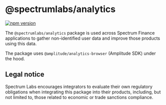 # @spectrumlabs/analytics

[![npm version](https://badge.fury.io/js/@spectrumlabs%2Fanalytics.svg)](https://badge.fury.io/js/@spectrumlabs%2Fanalytics)

The `@spectrumlabs/analytics` package is used across Spectrum Finance applications to gather non-identified user data and improve those products using this data.

The package uses `@amplitude/analytics-browser` (Amplitude SDK) under the hood.

## Legal notice

Spectrum Labs encourages integrators to evaluate their own regulatory obligations when integrating this package into their products, including, but not limited to, those related to economic or trade sanctions compliance.
